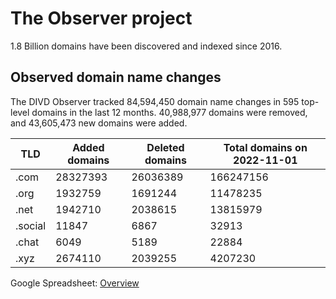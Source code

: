 # The Observer project
1.8 Billion domains have been discovered and indexed since 2016.

## Observed domain name changes
The DIVD Observer tracked 84,594,450 domain name changes in 595 top-level domains in the last 12 months. 
40,988,977 domains were removed, and 43,605,473 new domains were added.

|TLD          |Added domains|Deleted domains|Total domains on 2022-11-01|
|-------------|-------------|---------------|---------------------------|
|.com         |28327393     |26036389       |166247156                  |
|.org         |1932759      |1691244        |11478235                   |
|.net         |1942710      |2038615        |13815979                   |
|.social      |11847        |6867           |32913                      |
|.chat        |6049         |5189           |22884                      |
|.xyz         |2674110      |2039255        |4207230                    |

Google Spreadsheet: [Overview](https://docs.google.com/spreadsheets/d/e/2PACX-1vSqHVoYharuoYgygwA9_K0ySIO0_Pyj898wTuyo_2TJJ0xcrq7AGZK0yUgKke-BBt7Z_77eJTX878GF/pubhtml)
